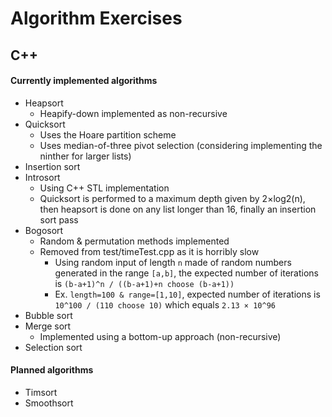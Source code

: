 # Algorithm Exercises
## C++
#### Currently implemented algorithms
- Heapsort
  - Heapify-down implemented as non-recursive
- Quicksort
  - Uses the Hoare partition scheme
  - Uses median-of-three pivot selection (considering implementing the ninther for larger lists)
- Insertion sort
- Introsort
  - Using C++ STL implementation
  - Quicksort is performed to a maximum depth given by 2×log2(n), then heapsort is done on any list longer than 16, finally an insertion sort pass
- Bogosort
  - Random & permutation methods implemented
  - Removed from test/timeTest.cpp as it is horribly slow
    - Using random input of length `n` made of random numbers generated in the range `[a,b]`, the expected number of iterations is `(b-a+1)^n / ((b-a+1)+n choose (b-a+1))`
    - Ex. `length=100 & range=[1,10]`, expected number of iterations is `10^100 / (110 choose 10)` which equals `2.13 × 10^96`
- Bubble sort
- Merge sort
  - Implemented using a bottom-up approach (non-recursive)
- Selection sort
#### Planned algorithms
- Timsort
- Smoothsort
